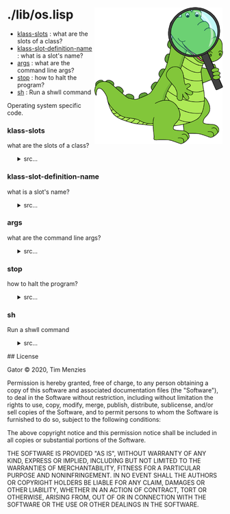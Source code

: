 <a name=top>
<img width=300 align=right src="https://raw.githubusercontent.com/timm/gator/main/docs/img/gator.png">

# ./lib/os.lisp
- [klass-slots](#klass-slots) : what are the slots of a class?
- [klass-slot-definition-name](#klass-slot-definition-name) : what is a slot's name?
- [args](#args) : what are the command line args?
- [stop](#stop) : how to halt the program?
- [sh](#sh) : Run a shwll command

Operating system specific code.

### klass-slots

what are the slots of a class?

<ul><details><summary>src...</summary>

```lisp
(defun klass-slots (it)
  "what are the slots of a class?"
  (sb-mop:class-slots (class-of it)))
```
</details></ul>

### klass-slot-definition-name

what is a slot's name?

<ul><details><summary>src...</summary>

```lisp
(defun klass-slot-definition-name (x)
  "what is a slot's name?"
  (sb-mop:slot-definition-name x))
```
</details></ul>

### args

what are the command line args?

<ul><details><summary>src...</summary>

```lisp
(defun args () "what are the command line args?" *posix-argv*)
```
</details></ul>

### stop

how to halt the program?

<ul><details><summary>src...</summary>

```lisp
(defun stop () "how to halt the program?" (exit))
```
</details></ul>

### sh

Run a shwll command

<ul><details><summary>src...</summary>

```lisp
(defun sh (cmd)
  "run a shwll command"
  (run-program "/bin/sh" (list "-c" cmd) :input nil :output *standard-output*))
```
</details></ul>
## License

Gator
&copy; 2020, Tim Menzies

Permission is hereby granted, free of charge, to any person obtaining
a copy of this software and associated documentation files (the
"Software"), to deal in the Software without restriction, including
without limitation the rights to use, copy, modify, merge, publish,
distribute, sublicense, and/or sell copies of the Software, and to
permit persons to whom the Software is furnished to do so, subject
to the following conditions:

The above copyright notice and this permission notice shall be
included in all copies or substantial portions of the Software.

THE SOFTWARE IS PROVIDED "AS IS", WITHOUT WARRANTY OF ANY KIND,
EXPRESS OR IMPLIED, INCLUDING BUT NOT LIMITED TO THE WARRANTIES OF
MERCHANTABILITY, FITNESS FOR A PARTICULAR PURPOSE AND NONINFRINGEMENT.
IN NO EVENT SHALL THE AUTHORS OR COPYRIGHT HOLDERS BE LIABLE FOR
ANY CLAIM, DAMAGES OR OTHER LIABILITY, WHETHER IN AN ACTION OF
CONTRACT, TORT OR OTHERWISE, ARISING FROM, OUT OF OR IN CONNECTION
WITH THE SOFTWARE OR THE USE OR OTHER DEALINGS IN THE SOFTWARE.
